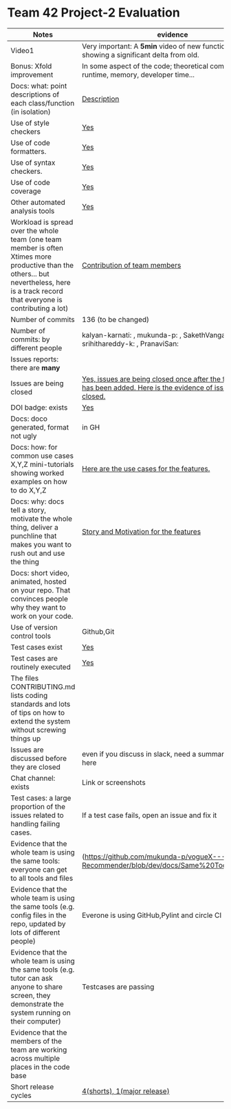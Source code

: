 # Team 42 Project-2 Evaluation

|Notes|evidence|
|-----|---------|
|Video1|Very important: A **5min** video of new functionality, showing a significant delta from old. |
|Bonus: Xfold improvement| In some aspect of the code; theoretical complexity, runtime, memory, developer time...|
|Docs: what: point descriptions of each class/function (in isolation) |[Description](https://github.com/mukunda-p/vogueX---Fashion-Recommender/tree/dev/docs/point-description) |
|Use of style checkers |[Yes](https://github.com/mukunda-p/vogueX---Fashion-Recommender/blob/dev/.github/workflows/style_checker.yml)|
|Use of code formatters. |[Yes](https://github.com/mukunda-p/vogueX---Fashion-Recommender/blob/dev/.github/workflows/style_checker.yml)|
|Use of syntax checkers. |[Yes](https://github.com/mukunda-p/vogueX---Fashion-Recommender/blob/dev/.github/workflows/style_checker.yml)|
|Use of code coverage |[Yes](https://github.com/mukunda-p/vogueX---Fashion-Recommender/blob/dev/.github/workflows/workflow.yml)|
|Other automated analysis tools|[Yes](https://github.com/mukunda-p/vogueX---Fashion-Recommender/blob/dev/.github/workflows/workflow.yml)|
|Workload is spread over the whole team (one team member is often Xtimes more productive than the others...  but nevertheless, here is a track record that everyone is contributing a lot)| [Contribution of team members](https://github.com/mukunda-p/vogueX---Fashion-Recommender/graphs/contributors) |
|Number of commits| 136 (to be changed) |
|Number of commits: by different people| kalyan-karnati: , mukunda-p: , SakethVangala11:, srihithareddy-k: , PranaviSan: |
|Issues reports: there are **many**|
|Issues are being closed|[Yes, issues are being closed once after the functionality has been added. Here is the evidence of issues being closed.](https://github.com/mukunda-p/vogueX---Fashion-Recommender/issues)|
|DOI badge: exists|[Yes](https://zenodo.org/record/5746400#.Y44PknbMK3A)|
|Docs: doco generated, format not ugly |in GH|
|Docs: how: for common use cases X,Y,Z mini-tutorials showing worked examples on how to do X,Y,Z| [Here are the use cases for the features.](https://github.com/mukunda-p/vogueX---Fashion-Recommender/blob/dev/docs/SE%20Project%20-%20USE%20CASES.md)|
|Docs: why: docs tell a story, motivate the whole thing, deliver a punchline that makes you want to rush out and use the thing| [Story and Motivation for the features](https://github.com/mukunda-p/vogueX---Fashion-Recommender/blob/dev/docs/Motivation_story.pdf) |
|Docs: short video, animated, hosted on your repo. That convinces people why they want to work on your code.|
|Use of version control tools| Github,Git |
|Test cases exist|[Yes](https://github.com/mukunda-p/vogueX---Fashion-Recommender/tree/dev/tests)|
|Test cases are routinely executed|[Yes](https://github.com/mukunda-p/vogueX---Fashion-Recommender/actions)|
|The files CONTRIBUTING.md lists coding standards and lots of tips on how to extend the system without screwing things up|
|Issues are discussed before they are closed|even if you discuss in slack, need a summary statement here|
|Chat channel: exists|Link or screenshots|
|Test cases: a large proportion of the issues related to handling failing cases.|If a test case fails, open an issue and fix it|
|Evidence that the whole team is using the same tools: everyone can get to all tools and files| (https://github.com/mukunda-p/vogueX---Fashion-Recommender/blob/dev/docs/Same%20Tools%20.pdf) |
|Evidence that the whole team is using the same tools (e.g. config files in the repo, updated by lots of different people)| Everone is using GitHub,Pylint and circle CI |
|Evidence that the whole team is using the same tools (e.g. tutor can ask anyone to share screen, they demonstrate the system running on their computer)| Testcases are passing |
|Evidence that the members of the team are working across multiple places in the code base|  | https://github.com/mukunda-p/vogueX---Fashion-Recommender/graphs/contributors |
|Short release cycles | [4(shorts), 1(major release)](https://github.com/mukunda-p/vogueX---Fashion-Recommender/releases) | https://github.com/mukunda-p/vogueX---Fashion-Recommender/releases |


